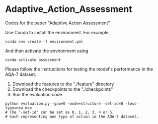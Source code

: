 # Adaptive_Action_Assessment
 Codes for the paper "Adaptive Action Assessment"

 Use Conda to install the environment. For example,
```
conda env create -f environment.yml
```

 And then activate the environment using
```
conda activate assessment
```


 Please follow the instructions for testing the model's performance in the AQA-7 dataset.
 1. Download the features to the "./feature" directory
 2. Download the checkpoints to the "./checkpoints"
 3. Run the evaluation code. 
```
python evaluation.py -gpu=0 -mode=structure -set-id=0 -loss-type=new_mse
# The '-set-id' can be set as 0, 1, 2, 3, 4 or 5, 
# each representing one type of action in the AQA-7 dataset.
```
